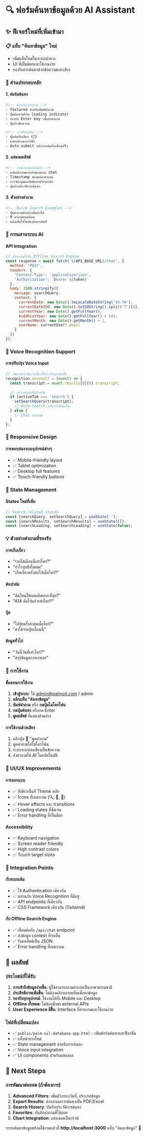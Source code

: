# 🔍 ฟอร์มค้นหาข้อมูลด้วย AI Assistant

## ✨ ฟีเจอร์ใหม่ที่เพิ่มเข้ามา

### 📋 แท็บ "ค้นหาข้อมูล" ใหม่
- เพิ่มแท็บใหม่ในระบบนำทาง
- UI ที่เป็นมิตรและใช้งานง่าย
- รองรับการค้นหาด้วยข้อความและเสียง

### 🎯 ส่วนประกอบหลัก

#### 1. ฟอร์มค้นหา
```html
<!-- ช่องกรอกคำถาม -->
- Textarea สำหรับพิมพ์คำถาม
- ปุ่มค้นหาพร้อม loading indicator
- รองรับ Enter key เพื่อส่งคำถาม
- ปุ่มล้างข้อความ

<!-- การป้อนเสียง -->
- ปุ่มบันทึกเสียง (🎤)
- แสดงสถานะการฟัง
- Auto-submit หลังจากบันทึกเสียงเสร็จ
```

#### 2. แสดงผลลัพธ์
```html
<!-- การแสดงผลคำตอบ -->
- แสดงคำถามและคำตอบแบบ chat
- Timestamp ของแต่ละคำถาม
- การจัดกลุ่มผลลัพธ์แบบเรียงลำดับ
- ปุ่มล้างประวัติการค้นหา
```

#### 3. ตัวอย่างคำถาม
```html
<!-- Quick Search Examples -->
- ปุ่มคำถามตัวอย่างที่คลิกได้
- 9 คำถามยอดนิยม
- คลิกเพื่อใส่ในช่องค้นหาทันที
```

### 🤖 การผสานระบบ AI

#### API Integration
```javascript
// ส่งคำถามไปยัง Offline Search Engine
const response = await fetch(`${API_BASE_URL}/chat`, {
  method: 'POST',
  headers: {
    'Content-Type': 'application/json',
    'Authorization': `Bearer ${token}`
  },
  body: JSON.stringify({
    message: searchQuery,
    context: {
      currentDate: new Date().toLocaleDateString('th-TH'),
      currentDateISO: new Date().toISOString().split('T')[0],
      currentYear: new Date().getFullYear(),
      buddhistYear: new Date().getFullYear() + 543,
      currentMonth: new Date().getMonth() + 1,
      userName: currentUser?.email
    }
  })
});
```

### 🎤 Voice Recognition Support

#### การปรับปรุง Voice Input
```javascript
// อัพเดทการจัดการเสียงให้รองรับหลายแท็บ
recognition.onresult = (event) => {
  const transcript = event.results[0][0].transcript;
  
  // ตรวจสอบแท็บปัจจุบัน
  if (activeTab === 'search') {
    setSearchQuery(transcript);
    // Auto-search หลังจากป้อนเสียง
  } else {
    // Chat แบบเดิม
  }
};
```

### 📱 Responsive Design

#### การตอบสนองบนอุปกรณ์ต่างๆ
- ✅ Mobile-friendly layout
- ✅ Tablet optimization  
- ✅ Desktop full features
- ✅ Touch-friendly buttons

### 🔧 State Management

#### States ใหม่ที่เพิ่ม
```javascript
// Search-related states
const [searchQuery, setSearchQuery] = useState('');
const [searchResults, setSearchResults] = useState([]);
const [searchLoading, setSearchLoading] = useState(false);
```

### 💡 ตัวอย่างคำถามที่รองรับ

#### การเก็บเกี่ยว
- "รายได้เดือนนี้เท่าไหร่?"
- "กำไรสุทธิทั้งหมด"
- "เก็บเกี่ยวครั้งต่อไปเมื่อไหร่?"

#### ต้นปาล์ม
- "ต้นไหนให้ผลผลิตเยอะที่สุด?"
- "A14 ตัดไปแล้วเท่าไหร่?"

#### ปุ๋ย
- "ใส่ปุ๋ยครั้งล่าสุดเมื่อไหร่?"
- "ค่าใช้จ่ายปุ๋ยเดือนนี้"

#### ข้อมูลทั่วไป
- "วันนี้วันที่เท่าไหร่?"
- "สรุปข้อมูลการเกษตร"

### 🚀 การใช้งาน

#### ขั้นตอนการใช้งาน
1. **เข้าสู่ระบบ**: ใช้ admin@palmoil.com / admin
2. **คลิกแท็บ "ค้นหาข้อมูล"**
3. **พิมพ์คำถาม** หรือ **กดปุ่มไมโครโฟน**
4. **กดปุ่มค้นหา** หรือกด Enter
5. **ดูผลลัพธ์** ที่แสดงด้านล่าง

#### การใช้งานด้วยเสียง
1. คลิกปุ่ม 🎤 "พูดคำถาม"
2. พูดคำถามใสไมโครโฟน
3. ระบบจะแปลงเสียงเป็นข้อความ
4. ส่งคำถามให้ AI โดยอัตโนมัติ

### 🎨 UI/UX Improvements

#### การออกแบบ
- ✅ สีเขียวเป็นสี Theme หลัก
- ✅ Icons ที่เหมาะสม (🔍, 🎤, 💬)
- ✅ Hover effects และ transitions
- ✅ Loading states ที่ชัดเจน
- ✅ Error handling ที่เป็นมิตร

#### Accessibility
- ✅ Keyboard navigation
- ✅ Screen reader friendly
- ✅ High contrast colors
- ✅ Touch target sizes

### 🔗 Integration Points

#### กับระบบเดิม
- ✅ ใช้ Authentication เดียวกัน
- ✅ ผสานกับ Voice Recognition ที่มีอยู่
- ✅ API endpoints ที่เดียวกัน
- ✅ CSS Framework เดียวกัน (Tailwind)

#### กับ Offline Search Engine
- ✅ เชื่อมต่อกับ `/api/chat` endpoint
- ✅ ส่งข้อมูล context ที่จำเป็น
- ✅ รับผลลัพธ์เป็น JSON
- ✅ Error handling ที่เหมาะสม

## 🎉 ผลลัพธ์

### ประโยชน์ที่ได้รับ
1. **การเข้าถึงข้อมูลง่ายขึ้น**: ผู้ใช้สามารถถามคำถามเป็นภาษาธรรมชาติ
2. **ประสิทธิภาพเพิ่มขึ้น**: ไม่ต้องคลิกหลายแท็บเพื่อหาข้อมูล
3. **รองรับทุกอุปกรณ์**: ใช้งานได้ทั้ง Mobile และ Desktop
4. **Offline ทั้งหมด**: ไม่ต้องพึ่งพา external APIs
5. **User Experience ดีขึ้น**: Interface ที่สวยงามและใช้งานง่าย

### ไฟล์ที่เปลี่ยนแปลง
- ✅ `public/palm-oil-database-app.html` - เพิ่มฟอร์มค้นหาและฟังก์ชัน
- ✅ แท็บนำทางใหม่
- ✅ State management สำหรับการค้นหา
- ✅ Voice input integration
- ✅ UI components สำหรับแสดงผล

## 🔄 Next Steps

### การพัฒนาต่อยอด (ถ้าต้องการ)
1. **Advanced Filters**: เพิ่มตัวกรองวันที่, ประเภทข้อมูล
2. **Export Results**: ส่งออกผลการค้นหาเป็น PDF/Excel
3. **Search History**: บันทึกประวัติการค้นหา
4. **Favorites**: บันทึกคำถามที่ใช้บ่อย
5. **Chart Integration**: แสดงผลเป็นกราฟ

ระบบค้นหาข้อมูลพร้อมใช้งานแล้วที่ **http://localhost:3000** แท็บ "ค้นหาข้อมูล" 🎊